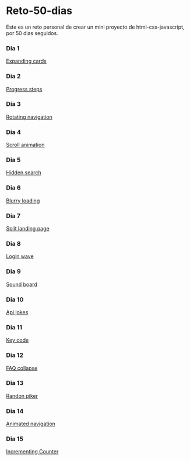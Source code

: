 # Reto-50-dias
Este es un reto personal de crear un mini proyecto de html-css-javascript, por 50 dias seguidos.

### Dia 1
<a href="https://codepen.io/hernan066/pen/poWQBwK">Expanding cards</a>

### Dia 2
<a href="https://codepen.io/hernan066/pen/wvrRoYN">Progress steps</a>

### Dia 3
<a href="https://codepen.io/hernan066/pen/MWEZJRO">Rotating navigation</a>

### Dia 4
<a href="https://codepen.io/hernan066/pen/gOGEjYv">Scroll animation</a>

### Dia 5
<a href="https://codepen.io/hernan066/pen/GRMPVKR">Hidden search</a>

### Dia 6
<a href="https://codepen.io/hernan066/pen/RwLmaea">Blurry loading</a>

### Dia 7
<a href="https://codepen.io/hernan066/pen/VwMJPgp">Split landing page</a>

### Dia 8
<a href="https://codepen.io/hernan066/pen/OJxGzqy">Login wave</a>

### Dia 9
<a href="#">Sound board</a>

### Dia 10
<a href="https://codepen.io/hernan066/pen/PoJMgQe">Api jokes</a>

### Dia 11
<a href="https://codepen.io/hernan066/pen/zYPOReP">Key code</a>

### Dia 12
<a href="https://codepen.io/hernan066/pen/JjOjWwX">FAQ collapse</a>

### Dia 13
<a href="https://codepen.io/hernan066/pen/eYemExX">Randon piker</a>

### Dia 14
<a href="https://codepen.io/hernan066/pen/ExbjWdM">Animated navigation</a>

### Dia 15
<a href="https://codepen.io/hernan066/pen/rNYVRpj">Incrementing Counter</a>

